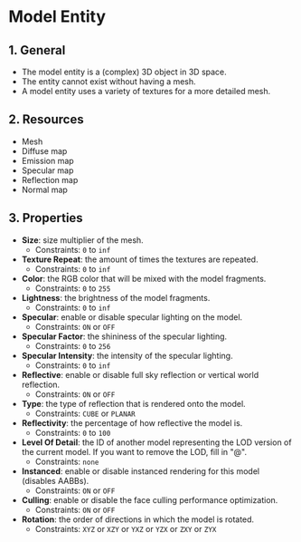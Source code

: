 # Model Entity

## 1. General

- The model entity is a (complex) 3D object in 3D space.
- The entity cannot exist without having a mesh.
- A model entity uses a variety of textures for a more detailed mesh.

## 2. Resources

- Mesh
- Diffuse map
- Emission map
- Specular map
- Reflection map
- Normal map

## 3. Properties

- **Size**: size multiplier of the mesh.
  - Constraints: `0` to `inf`
- **Texture Repeat**: the amount of times the textures are repeated.
  - Constraints: `0` to `inf`
- **Color**: the RGB color that will be mixed with the model fragments.
  - Constraints: `0` to `255`
- **Lightness**: the brightness of the model fragments.
  - Constraints: `0` to `inf`
- **Specular**: enable or disable specular lighting on the model.
  - Constraints: `ON` or `OFF`
- **Specular Factor**: the shininess of the specular lighting.
  - Constraints: `0` to `256`
- **Specular Intensity**: the intensity of the specular lighting.
  - Constraints: `0` to `inf`
- **Reflective**: enable or disable full sky reflection or vertical world reflection.
  - Constraints: `ON` or `OFF`
- **Type**: the type of reflection that is rendered onto the model.
  - Constraints: `CUBE` or `PLANAR`
- **Reflectivity**: the percentage of how reflective the model is.
  - Constraints: `0` to `100`
- **Level Of Detail**: the ID of another model representing the LOD version of the current model. If you want to remove the LOD, fill in "@".
  - Constraints: `none`
- **Instanced**: enable or disable instanced rendering for this model (disables AABBs).
  - Constraints: `ON` or `OFF`
- **Culling**: enable or disable the face culling performance optimization.
  - Constraints: `ON` or `OFF`
- **Rotation**: the order of directions in which the model is rotated.
  - Constraints: `XYZ` or `XZY` or `YXZ` or `YZX` or `ZXY` or `ZYX`
